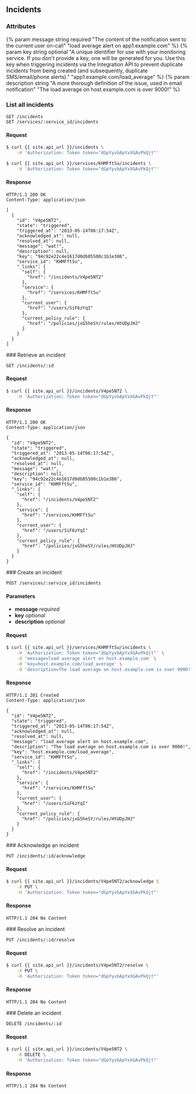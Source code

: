 <section id="incidents" class="doc-section">

## Incidents

<article id="incidents-index" class="doc-article row-fluid">

### Attributes

{% param message string required "The content of the notification sent to the current user on-call" "load average alert on app1.example.com" %}
{% param key string optional "A unique identifier for use with your monitoring service. If you don't provide a key, one will be generated for you. Use this key when triggering incidents via the Integration API to prevent duplicate incidents from being created (and subsequently, duplicate SMS/email/phone alerts)." "app1.example.com/load_average" %}
{% param description string "A more thorough definition of the issue, used in email notification" "The load average on host.example.com is over 9000!" %}

### List all incidents

```
GET /incidents
GET /services/:service_id/incidents
```

#### Request

```bash
$ curl {{ site.api_url }}/incidents \
    -H 'Authorization: Token token="dGpYyvbApYxXGAvPkQjt"'
```

```bash
$ curl {{ site.api_url }}/services/KHMFftSu/incidents \
    -H 'Authorization: Token token="dGpYyvbApYxXGAvPkQjt"'
```

#### Response

```http
HTTP/1.1 200 OK
Content-Type: application/json

[
  {
    "id": "V4pe5NT2",
    "state": "triggered",
    "triggered_at": "2013-05-14T06:17:54Z",
    "acknowledged_at": null,
    "resolved_at": null,
    "message": "wat!",
    "description": null,
    "key": "94c92e22c4e1617d0db85500c1b1e386",
    "service_id": "KHMFftSu",
    "_links": {
      "self": {
        "href": "/incidents/V4pe5NT2"
      },
      "service": {
        "href": "/services/KHMFftSu"
      },
      "current_user": {
        "href": "/users/SiF6zYqI"
      },
      "current_policy_rule": {
        "href": "/policies/jxG5heSY/rules/HtUDpJHJ"
      }
    }
  }
]
```
</article>

<article id="incidents-show" class="doc-article row-fluid">
### Retrieve an incident

```
GET /incidents/:id
```

#### Request

```bash
$ curl {{ site.api_url }}/incidents/V4pe5NT2 \
    -H 'Authorization: Token token="dGpYyvbApYxXGAvPkQjt"'
```

#### Response

```http
HTTP/1.1 200 OK
Content-Type: application/json

{
  "id": "V4pe5NT2",
  "state": "triggered",
  "triggered_at": "2013-05-14T06:17:54Z",
  "acknowledged_at": null,
  "resolved_at": null,
  "message": "wat!",
  "description": null,
  "key": "94c92e22c4e1617d0db85500c1b1e386",
  "service_id": "KHMFftSu",
  "_links": {
    "self": {
      "href": "/incidents/V4pe5NT2"
    },
    "service": {
      "href": "/services/KHMFftSu"
    },
    "current_user": {
      "href": "/users/SiF6zYqI"
    },
    "current_policy_rule": {
      "href": "/policies/jxG5heSY/rules/HtUDpJHJ"
    }
  }
}
```
</article>

<article id="incidents-create" class="doc-article row-fluid">
### Create an incident

```
POST /services/:service_id/incidents
```

#### Parameters

* **message** _required_
* **key** _optional_
* **description** _optional_

#### Request

```bash
$ curl {{ site.api_url }}/services/KHMFftSu/incidents \
    -H 'Authorization: Token token="dGpYyvbApYxXGAvPkQjt"' \
    -d 'message=load average alert on host.example.com' \
    -d 'key=host.example.com/load_average' \
    -d 'description=The load average on host.example.com is over 9000!'
```

#### Response

```http
HTTP/1.1 201 Created
Content-Type: application/json

{
  "id": "V4pe5NT2",
  "state": "triggered",
  "triggered_at": "2013-05-14T06:17:54Z",
  "acknowledged_at": null,
  "resolved_at": null,
  "message": "load average alert on host.example.com",
  "description": "The load average on host.example.com is over 9000!",
  "key": "host.example.com/load_average",
  "service_id": "KHMFftSu",
  "_links": {
    "self": {
      "href": "/incidents/V4pe5NT2"
    },
    "service": {
      "href": "/services/KHMFftSu"
    },
    "current_user": {
      "href": "/users/SiF6zYqI"
    },
    "current_policy_rule": {
      "href": "/policies/jxG5heSY/rules/HtUDpJHJ"
    }
  }
}
```
</article>

<article id="incidents-acknowledge" class="doc-article row-fluid">
### Acknowledge an incident

```
PUT /incidents/:id/acknowledge
```

#### Request

```bash
$ curl {{ site.api_url }}/incidents/V4pe5NT2/acknowledge \
    -X PUT \
    -H 'Authorization: Token token="dGpYyvbApYxXGAvPkQjt"'
```

#### Response

```http
HTTP/1.1 204 No Content

```
</article>

<article id="incidents-resolve" class="doc-article row-fluid">
### Resolve an incident

```
PUT /incidents/:id/resolve
```

#### Request

```bash
$ curl {{ site.api_url }}/incidents/V4pe5NT2/resolve \
    -X PUT \
    -H 'Authorization: Token token="dGpYyvbApYxXGAvPkQjt"'
```

#### Response

```http
HTTP/1.1 204 No Content

```
</article>

<article id="incidents-delete" class="doc-article row-fluid">
### Delete an incident

```
DELETE /incidents/:id
```

#### Request

```bash
$ curl {{ site.api_url }}/incidents/V4pe5NT2 \
    -X DELETE \
    -H 'Authorization: Token token="dGpYyvbApYxXGAvPkQjt"'
```

#### Response

```http
HTTP/1.1 204 No Content

```
</article>

</section>